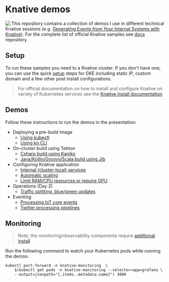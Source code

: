 # Knative demos

<img src ="images/logo.png" align="left" />

This repository contains a collection of demos I use in different technical Knative  sessions (e.g. [Generating Events from Your Internal Systems with Knative](https://www.youtube.com/watch?v=riq0x5xdfNg)). For the complete list of official Knative samples see [docs](https://github.com/knative/docs/tree/master/eventing/samples) repository.

## Setup

To run these samples you need to a Knative cluster. If you don't have one, you can use the quick [setup](setup/) steps for GKE including static IP, custom domain and a few other post install configurations.

> For official documentation on how to install and configure Knative on variety of Kubernetes services see the [Knative install documentation](https://github.com/knative/docs/tree/master/docs/install)

## Demos

Follow these instructions to run the demos in the presentation:

* Deploying a pre-build image
  * [Using kubectl](simple-kubectl-deploy/)
  * [Using kn CLI](kn-cli-deploy/)
* On-cluster build using Tekton
  * [Csharp build using Kaniko](tekton-kaniko-build/)
  * [Java/Kotlin/Groovy/Scala build using Jib](tekton-jib-build/)
* Configuring Knative application
  * [Internal (cluster-local) services](service-internal/)
  * [Automatic scaling](autoscaling/)
  * [Limit RAM/CPU resources or require GPU](service-config/)
* Operations (Day 2)
  * [Traffic splitting, blue/green updates](traffic-splitting/)
* Eventing
  * [Processing IoT core events](eventing-iot/)
  * [Twitter processing pipelines](eventing-pipeline/)

## Monitoring

> Note, the monitoring/observability components require [additional install](https://github.com/knative/docs/blob/master/serving/installing-logging-metrics-traces.md)

Run the following command to watch your Kubernetes pods while running the demos:

```shell
kubectl port-forward -n knative-monitoring  \
    $(kubectl get pods -n knative-monitoring --selector=app=grafana \
    --output=jsonpath="{.items..metadata.name}") 3000
```
